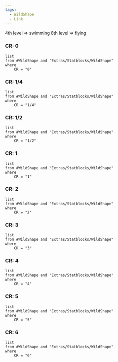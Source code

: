 ```yaml
---
tags:
  - WildShape
  - Link
---
```

4th level => swimming
8th level => flying
### CR: 0
```dataview
list
from #WildShape and "Extras/Statblocks/WildShape"
where
	CR = "0"
```
### CR: 1/4
```dataview
list
from #WildShape and "Extras/Statblocks/WildShape"
where
	CR = "1/4"
```
### CR: 1/2
```dataview
list
from #WildShape and "Extras/Statblocks/WildShape"
where
	CR = "1/2"
```
### CR: 1
```dataview
list
from #WildShape and "Extras/Statblocks/WildShape"
where
	CR = "1"
```
### CR: 2
```dataview
list
from #WildShape and "Extras/Statblocks/WildShape"
where
	CR = "2"
```
### CR: 3
```dataview
list
from #WildShape and "Extras/Statblocks/WildShape"
where
	CR = "3"
```
### CR: 4
```dataview
list
from #WildShape and "Extras/Statblocks/WildShape"
where
	CR = "4"
```
### CR: 5
```dataview
list
from #WildShape and "Extras/Statblocks/WildShape"
where
	CR = "5"
```
### CR: 6
```dataview
list
from #WildShape and "Extras/Statblocks/WildShape"
where
	CR = "6"
```